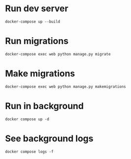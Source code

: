 # Run dev server

```
docker-compose up --build
```

# Run migrations

```
docker-compose exec web python manage.py migrate
```

# Make migrations

```
docker-compose exec web python manage.py makemigrations
```

# Run in background

```
docker compose up -d
```

# See background logs

```
docker compose logs -f
```